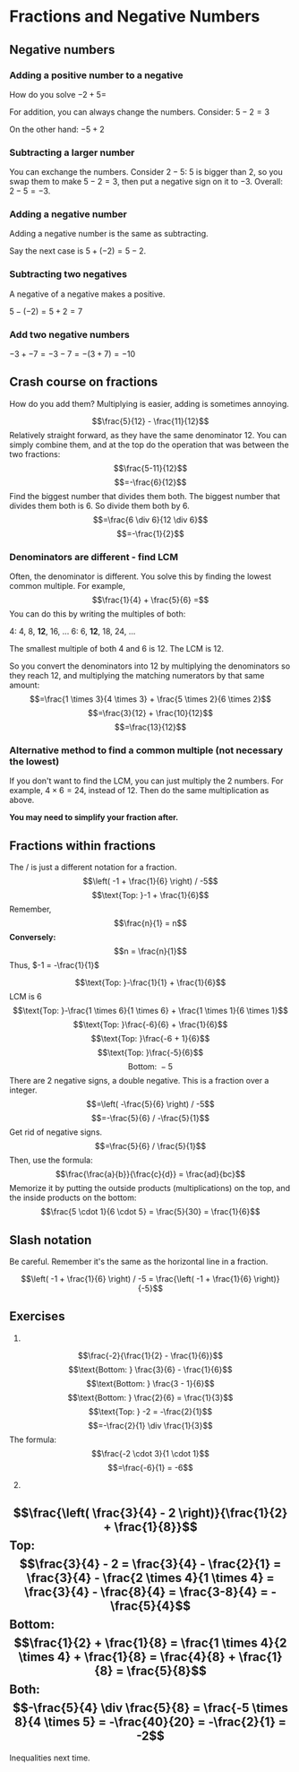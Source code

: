 # Fractions and Negative Numbers
## Negative numbers
### Adding a positive number to a negative
How do you solve $-2 + 5 =$

For addition, you can always change the numbers. Consider: $5 - 2 = 3$

On the other hand: $-5 + 2$
### Subtracting a larger number
You can exchange the numbers. Consider $2 - 5$: 5 is bigger than 2, so you swap them to make $5-2=3$, then put a negative sign on it to $-3$. Overall: $2 - 5 = -3$.
### Adding a negative number
Adding a negative number is the same as subtracting.

Say the next case is $5 + (-2) = 5 - 2$.
### Subtracting two negatives
A negative of a negative makes a positive.

$5- (-2) = 5 + 2 = 7$
### Add two negative numbers
$-3 + -7 = -3 - 7 = -(3 + 7) = -10$
## Crash course on fractions
How do you add them? Multiplying is easier, adding is sometimes annoying.

$$\frac{5}{12} - \frac{11}{12}$$
Relatively straight forward, as they have the same denominator $12$. You can simply combine them, and at the top do the operation that was between the two fractions:
$$\frac{5-11}{12}$$
$$=-\frac{6}{12}$$
Find the biggest number that divides them both. The biggest number that divides them both is 6. So divide them both by 6.
$$=\frac{6 \div 6}{12 \div 6}$$
$$=-\frac{1}{2}$$
### Denominators are different - find LCM
Often, the denominator is different. You solve this by finding the lowest common multiple. For example,
$$\frac{1}{4} + \frac{5}{6} =$$
You can do this by writing the multiples of both:

4: 4, 8, **12**, 16, ...
6: 6, **12**, 18, 24, ...

The smallest multiple of both 4 and 6 is 12. The LCM is 12.

So you convert the denominators into 12 by multiplying the denominators so they reach 12, and multiplying the matching numerators by that same amount:
$$=\frac{1 \times 3}{4 \times 3} + \frac{5 \times 2}{6 \times 2}$$
$$=\frac{3}{12} + \frac{10}{12}$$
$$=\frac{13}{12}$$
### Alternative method to find a common multiple (not necessary the lowest)
If you don't want to find the LCM, you can just multiply the 2 numbers. For example, $4 \times 6 = 24$, instead of 12. Then do the same multiplication as above.

**You may need to simplify your fraction after.**
## Fractions within fractions
The $/$ is just a different notation for a fraction.
$$\left( -1 + \frac{1}{6} \right) / -5$$
$$\text{Top: }-1 + \frac{1}{6}$$
Remember,
$$\frac{n}{1} = n$$
**Conversely:**
$$n = \frac{n}{1}$$
Thus, $-1 = -\frac{1}{1}$

$$\text{Top: }-\frac{1}{1} + \frac{1}{6}$$
LCM is 6
$$\text{Top: }-\frac{1 \times 6}{1 \times 6} + \frac{1 \times 1}{6 \times 1}$$
$$\text{Top: }\frac{-6}{6} + \frac{1}{6}$$
$$\text{Top: }\frac{-6 + 1}{6}$$
$$\text{Top: }\frac{-5}{6}$$
$$\text{Bottom: } -5$$
There are 2 negative signs, a double negative. This is a fraction over a integer.
$$=\left( -\frac{5}{6} \right) / -5$$
$$=-\frac{5}{6} / -\frac{5}{1}$$
Get rid of negative signs.
$$=\frac{5}{6} / \frac{5}{1}$$
Then, use the formula:
$$\frac{\frac{a}{b}}{\frac{c}{d}} = \frac{ad}{bc}$$
Memorize it by putting the outside products (multiplications) on the top, and the inside products on the bottom:
$$\frac{5 \cdot 1}{6 \cdot 5} = \frac{5}{30} = \frac{1}{6}$$
## Slash notation
Be careful. Remember it's the same as the horizontal line in a fraction.

$$\left( -1 + \frac{1}{6} \right) / -5 = \frac{\left( -1 + \frac{1}{6} \right)}{-5}$$
## Exercises
1)
$$\frac{-2}{\frac{1}{2} - \frac{1}{6}}$$
$$\text{Bottom: } \frac{3}{6} - \frac{1}{6}$$
$$\text{Bottom: } \frac{3 - 1}{6}$$
$$\text{Bottom: } \frac{2}{6} = \frac{1}{3}$$
$$\text{Top: } -2 = -\frac{2}{1}$$
$$=-\frac{2}{1} \div \frac{1}{3}$$
The formula:
$$\frac{-2 \cdot 3}{1 \cdot 1}$$
$$=\frac{-6}{1} = -6$$

2)
$$\frac{\left( \frac{3}{4} - 2 \right)}{\frac{1}{2} + \frac{1}{8}}$$
Top:
$$\frac{3}{4} - 2 = \frac{3}{4} - \frac{2}{1} = \frac{3}{4} - \frac{2 \times 4}{1 \times 4} = \frac{3}{4} - \frac{8}{4} = \frac{3-8}{4} = -\frac{5}{4}$$
Bottom:
$$\frac{1}{2} + \frac{1}{8} = \frac{1 \times 4}{2 \times 4} + \frac{1}{8} = \frac{4}{8} + \frac{1}{8} = \frac{5}{8}$$
Both:
$$-\frac{5}{4} \div \frac{5}{8} = \frac{-5 \times 8}{4 \times 5} = -\frac{40}{20} = -\frac{2}{1} = -2$$
---
Inequalities next time.
